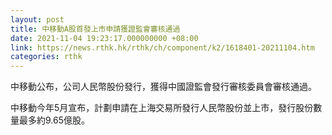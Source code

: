 ```yaml
---
layout: post
title: 中移動A股首發上市申請獲證監會審核通過
date: 2021-11-04 19:23:17.000000000 +08:00
link: https://news.rthk.hk/rthk/ch/component/k2/1618401-20211104.htm
categories: rthk
---
```


中移動公布，公司人民幣股份發行，獲得中國證監會發行審核委員會審核通過。

中移動今年5月宣布，計劃申請在上海交易所發行人民幣股份並上市，發行股份數量最多約9.65億股。
